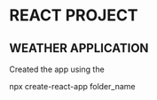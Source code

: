 # REACT PROJECT
## WEATHER APPLICATION 

<p>Created the app using the </p>
npx create-react-app folder_name 